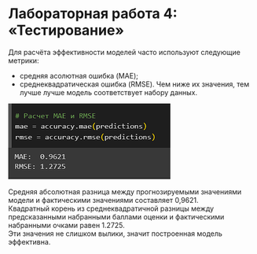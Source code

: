 # Лабораторная работа 4: «Тестирование»  
  
Для расчёта эффективности моделей часто используют следующие метрики:
- средняя асолютная ошибка (MAE);
- среднеквадратическая ошибка (RMSE).
Чем ниже их значения, тем лучше лучше модель соответствует набору данных.
  
![Оценка полученной модели](https://github.com/malivasileva/book-recommendation/blob/main/Анализ/img/dev/05_test.png)    

Средняя абсолютная разница между прогнозируемыми значениями модели и фактическими значениями составляет 0,9621.  
Квадратный корень из среднеквадратичной разницы между предсказанными набранными баллами оценки и фактическими набранными очками равен 1.2725.  
Эти значения не слишком вылики, значит построенная модель эффективна.
